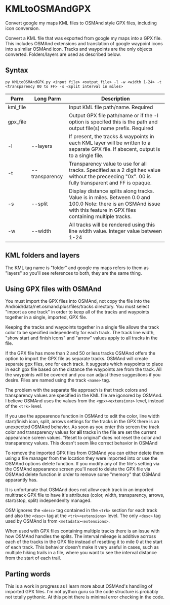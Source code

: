 # KMLtoOSMAndGPX
Convert google my maps KML files to OSMAnd style GPX files, including icon conversion.

Convert a KML file that was exported from google my maps into a GPX file. This includes OSMAnd extensions and translation of google waypoint icons into a similar OSMAnd icon.  Tracks and waypoints are the only objects converted.  Folders/layers are used as described below.
## Syntax
```
py KMLtoOSMAndGPX.py <input file> <output file> -l -w <width 1-24> -t <transparency 00 to FF> -s <split interval in miles>
``` 
Parm | Long Parm | Description
--- | --- | ---
kml_file | | Input KML file path/name. Required
gpx_file | | Output GPX file path/name or if the -l option is specifed this is the path and output file(s) name prefix. Required
-l | --layers | If present, the tracks & waypoints in each KML layer will be written to a separate GPX file. If abscent, output is to a single file.
-t | --transparency | Transparency value to use for all tracks.  Specified as a 2 digit hex value without the preceeding "0x".  00 is fully transparent and FF is opaque.
-s | --split | Display distance splits along tracks. Value is in miles. Between 0.0 and 100.0 Note: there is an OSMAnd issue with this feature in GPX files containing multiple tracks.
 -w | --width | All tracks will be rendered using this line width value. Integer value between 1-24

## KML folders and layers
The KML tag name is "folder" and google my maps refers to them as "layers" so you'll see
references to both, they are the same thing.

## Using GPX files with OSMAnd
You must import the GPX files into OSMAnd, not copy the file into the Android/data/net.osmand.plus/files/tracks directory.  You must select "import as one track" in order to keep all of the tracks and waypoints together in a single, imported, GPX file. 

Keeping the tracks and waypoints together in a single file allows the track color to be specified independently for each track.  The track line width, "show start and finish icons" and "arrow" values apply to all tracks in the file.

If the GPX file has more than 2 and 50 or less tracks OSMAnd offers the option to import the GPX file as separate tracks. OSMAnd will create separate gpx files, one for each track.  It suggests which waypoints to place in each gpx file based on the distance the waypoints are from the track.  All the waypoints will be covered and you can adjust these suggestions if you desire. Files are named using the track `<name>` tag.

The problem with the separate file approach is that track colors and transparency values are specified in the KML file are igonored by OSMAnd.  I believe OSMAnd uses the values from the `<gpx><extensions>` level, instead of the `<trk>` level.

If you use the appearence function in OSMAnd to edit the color, line width start/finish icon, split, arrows settings for the tracks in the GPX there is an unexpected OSMAnd behavior.  As soon as you enter this screen the track color and transparency values for **all** tracks in the file are set the current appearance screen values. "Reset to original" does not reset the color and transparency values.  This doesn't seem like correct behavior in OSMAnd

To remove the imported GPX files from OSMAnd you can either delete them using a file manager from the location they were imported into or use the OSMAnd options delete function.  If you modify any of the file's setting via the OSMAnd appearance screen you'll need to delete the GPX file via OSMAnd delete function in order to remove some "memory" that OSMAnd apparantly has. 

It is unfortunate that OSMAnd does not allow each track in an imported multitrack GPX file to have it's attributes (color, width, transparency, arrows, start/stop, split) independenlty managed.

OSM ignores the `<desc>` tag contained in the `<trk>` section for each track and also the `<desc>` tag at the `<trk><extensions>` level.  The only `<desc>` tag used by OSMAnd is from `<metadata><extensions>`.

When used with GPX files containing multiple tracks there is an issue with how OSMAnd handles the splits.  The interval mileage is additive acrross each of the tracks in the GPX file instead of resetting it to mile 0 at the start of each track.  This behavior doesn't make it very useful in cases, such as multiple hiking trails in a file, where you want to see the interval distance from the start of each trail.

## Parting words
This is a work in progress as I learn more about OSMAnd's handling of imported GPX files. I'm not python guru so the code structure is probably not totally pythonic. At this point there is minimal error checking in the code.  
